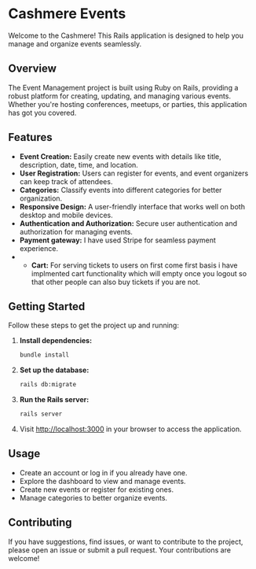 # Cashmere Events

Welcome to the Cashmere! This Rails application is designed to help you manage and organize events seamlessly.

## Overview

The Event Management project is built using Ruby on Rails, providing a robust platform for creating, updating, and managing various events. Whether you're hosting conferences, meetups, or parties, this application has got you covered.

## Features

- **Event Creation:** Easily create new events with details like title, description, date, time, and location.
- **User Registration:** Users can register for events, and event organizers can keep track of attendees.
- **Categories:** Classify events into different categories for better organization.
- **Responsive Design:** A user-friendly interface that works well on both desktop and mobile devices.
- **Authentication and Authorization:** Secure user authentication and authorization for managing events.
-  **Payment gateway:** I have used Stripe for seamless payment experience.
-  - **Cart:** For serving tickets to users on first come first basis i have implmented cart functionality which will empty once you logout so that other people can also buy tickets if you are not.

## Getting Started

Follow these steps to get the project up and running:

1. **Install dependencies:**
    ```bash
    bundle install
    ```

2. **Set up the database:**
    ```bash
    rails db:migrate
    ```

3. **Run the Rails server:**
    ```bash
    rails server
    ```

4. Visit [http://localhost:3000](http://localhost:3000) in your browser to access the application.

## Usage

- Create an account or log in if you already have one.
- Explore the dashboard to view and manage events.
- Create new events or register for existing ones.
- Manage categories to better organize events.

## Contributing

If you have suggestions, find issues, or want to contribute to the project, please open an issue or submit a pull request. Your contributions are welcome!

